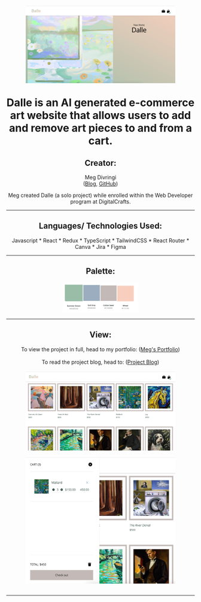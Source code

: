 <h1 align="center"> 
<img width="400" height="auto" src="vite-react-project/public/FrontPage.png" alt="">

Dalle is an AI generated e-commerce art website that allows users to add and remove art pieces to and from a cart.

</h1>

<h2 align="center">Creator:</h2>
<p align="center">
Meg Divringi 
<br>
(<a href="https://dev.to/megdiv">Blog</a>, <a href="https://github.com/Meg-Div">GitHub</a>)
</p>
<p align="center">Meg created Dalle (a solo project) while enrolled within the Web Developer program at DigitalCrafts. </p>

---

<h2 align="center">Languages/ Technologies Used:</h2>
<p align="center">
Javascript
* React
* Redux
* TypeScript
* TailwindCSS
* React Router
* Canva
* Jira
* Figma

</p>

---

<h2 align="center">Palette:</h2>
<p align="center">
<img width="200" height="auto" src="vite-react-project/public/Color_Palette.png" alt="">
</p>

---

<h2 align="center">View:</h2>
<p align="center">
To view the project in full, head to my portfolio: (<a href="https://meg-div.github.io/">Meg's Portfolio</a>)
<br><br>
To read the project blog, head to: (<a href="https://dev.to/megdiv/dalle-14ca">Project Blog</a>)
<br><br>

<img align="center" width="400" height="auto" src="vite-react-project/public/Collection.png" alt="">
<br>
<br>
<img align="center" width="400" height="auto" src="vite-react-project/public/Cart.png" alt="">
<br>
<br>

---
